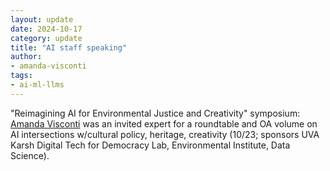 ```yaml
---
layout: update
date: 2024-10-17
category: update
title: "AI staff speaking"
author:
- amanda-visconti
tags:
- ai-ml-llms
---
```


"Reimagining AI for Environmental Justice and Creativity" symposium: [Amanda Visconti](/people/amanda-visconti) was an invited expert for a roundtable and OA volume on AI intersections w/cultural policy, heritage, creativity (10/23; sponsors UVA Karsh Digital Tech for Democracy Lab, Environmental Institute, Data Science).